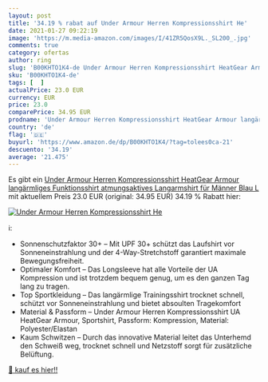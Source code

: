 ```yaml
---
layout: post
title: '34.19 % rabat auf Under Armour Herren Kompressionsshirt He'
date: 2021-01-27 09:22:19
image: 'https://m.media-amazon.com/images/I/41ZR5QosX9L._SL200_.jpg'
comments: true
category: ofertas
author: ring
slug: 'B00KHTO1K4-de Under Armour Herren Kompressionsshirt HeatGear Armour...'
sku: 'B00KHTO1K4-de'
tags: [  ]
actualPrice: 23.0 EUR
currency: EUR
price: 23.0
comparePrice: 34.95 EUR
prodname: 'Under Armour Herren Kompressionsshirt HeatGear Armour langärmliges Funktionsshirt  atmungsaktives Langarmshirt für Männer  Blau  L'
country: 'de'
flag: '🇩🇪'
buyurl: 'https://www.amazon.de/dp/B00KHTO1K4/?tag=tolees0ca-21'
descuento: '34.19'
average: '21.475'
---
```


Es gibt ein [Under Armour Herren Kompressionsshirt HeatGear Armour langärmliges Funktionsshirt  atmungsaktives Langarmshirt für Männer  Blau  L](https://www.amazon.de/dp/B00KHTO1K4/?tag=tolees0ca-21) mit aktuellem Preis 23.0 EUR (original: 34.95 EUR) 34.19 % Rabatt hier:

[![Under Armour Herren Kompressionsshirt He](https://m.media-amazon.com/images/I/41ZR5QosX9L._SL200_.jpg)](https://www.amazon.de/dp/B00KHTO1K4/?tag=tolees0ca-21)

ℹ️:

- Sonnenschutzfaktor 30+ – Mit UPF 30+ schützt das Laufshirt vor Sonneneinstrahlung und der 4-Way-Stretchstoff garantiert maximale Bewegungsfreiheit.
- Optimaler Komfort – Das Longsleeve hat alle Vorteile der UA Kompression und ist trotzdem bequem genug, um es den ganzen Tag lang zu tragen.
- Top Sportkleidung – Das langärmlige Trainingsshirt trocknet schnell, schützt vor Sonneneinstrahlung und bietet absoulten Tragekomfort
- Material & Passform – Under Armour Herren Kompressionsshirt UA HeatGear Armour, Sportshirt, Passform: Kompression, Material: Polyester/Elastan
- Kaum Schwitzen – Durch das innovative Material leitet das Unterhemd den Schweiß weg, trocknet schnell und Netzstoff sorgt für zusätzliche Belüftung.

[🛒 kauf es hier!!](https://www.amazon.de/dp/B00KHTO1K4/?tag=tolees0ca-21)
